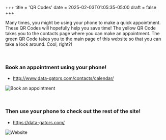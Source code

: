 +++
title = 'QR Codes'
date = 2025-02-03T01:05:35-05:00
draft = false
+++

Many times, you might be using your phone to make a quick appointment. These QR Codes will hopefully help you save time! The yellow QR Code takes you to the contacts page where you can make an appointment. The green QR Code takes you to the main page of this website so that you can take a look around. Cool, right?!

<!-- add a line drop -->
<center> &#x200B; </center>


### Book an appointment using your phone!

 + http://www.data-gators.com/contacts/calendar/

![Book an appointment](/images/qrcodes/calendar.png)

<!-- add a line drop -->
<center> &#x200B; </center>

### Then use your phone to check out the rest of the site!

 + https://data-gators.com/

![Website](/images/qrcodes/data-gators.png)

